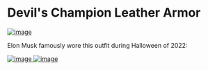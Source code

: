 # Devil's Champion Leather Armor
[![image](https://user-images.githubusercontent.com/67705789/218278207-79e39505-0494-4741-8d8b-de0cf64e5940.png)](https://abracadabranyc.com/products/devils-champion-leather-armor-set?variant=42175676186786)

Elon Musk famously wore this outfit during Halloween of 2022:

[
![image](https://user-images.githubusercontent.com/67705789/218278674-dcf6acb6-98c9-44c0-8c6d-a1feeb47388b.png)
![image](https://user-images.githubusercontent.com/67705789/218278690-aba0c4dc-cb19-4be0-ae5e-fdad858be9b6.png)
](https://twitter.com/elonmusk/status/1587297137099931649?s=20&t=sivpjZT3gd5v-kkKv2o4zg)


